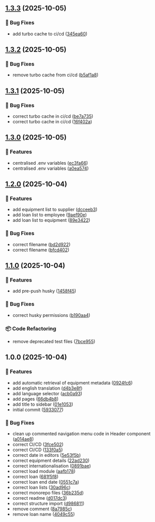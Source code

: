 ## [1.3.3](https://github.com/carlonicora/assettrack/compare/v1.3.2...v1.3.3) (2025-10-05)

### 🐛 Bug Fixes

* add turbo cache to ci/cd ([345ea60](https://github.com/carlonicora/assettrack/commit/345ea60961974e839a57845f09426c4401162e14))

## [1.3.2](https://github.com/carlonicora/assettrack/compare/v1.3.1...v1.3.2) (2025-10-05)

### 🐛 Bug Fixes

* remove turbo cache from ci/cd ([b5af1a8](https://github.com/carlonicora/assettrack/commit/b5af1a8d8ce4bdc81cae64c284d4e601cc44b11b))

## [1.3.1](https://github.com/carlonicora/assettrack/compare/v1.3.0...v1.3.1) (2025-10-05)

### 🐛 Bug Fixes

* correct turbo cache in ci/cd ([be7a735](https://github.com/carlonicora/assettrack/commit/be7a735919326daf9e55159e74305a37a68a4508))
* correct turbo cache in ci/cd ([16f402a](https://github.com/carlonicora/assettrack/commit/16f402adfb15dcd410f2d2c3b8c2c54ce54c3f2a))

## [1.3.0](https://github.com/carlonicora/assettrack/compare/v1.2.0...v1.3.0) (2025-10-05)

### 🚀 Features

* centralised .env variables ([ec3fa66](https://github.com/carlonicora/assettrack/commit/ec3fa664717937dc659b5f6feacd61e8dccb7371))
* centralised .env variables ([a0ea574](https://github.com/carlonicora/assettrack/commit/a0ea57431c7b8083ad49440f7fb8f30f0e9023b2))

## [1.2.0](https://github.com/carlonicora/assettrack/compare/v1.1.0...v1.2.0) (2025-10-04)

### 🚀 Features

* add equipment list to supplier ([dcceeb3](https://github.com/carlonicora/assettrack/commit/dcceeb309a42a8f49a4ed416c93d8cf417478fb9))
* add loan list to employee ([9aef90e](https://github.com/carlonicora/assettrack/commit/9aef90e1b4ccbb1865a6cdb7f85352e49793620a))
* add loan list to equipment ([89e3422](https://github.com/carlonicora/assettrack/commit/89e3422d583c1cc9aa04c2342ea2487d22608e0d))

### 🐛 Bug Fixes

* correct filename ([bd2d922](https://github.com/carlonicora/assettrack/commit/bd2d92276c6c1d49638d364001327904e4e6fc63))
* correct filename ([bfcd402](https://github.com/carlonicora/assettrack/commit/bfcd402def68cb821a89cddd2392ba321877a213))

## [1.1.0](https://github.com/carlonicora/assettrack/compare/v1.0.0...v1.1.0) (2025-10-04)

### 🚀 Features

* add pre-push husky ([1458f45](https://github.com/carlonicora/assettrack/commit/1458f4562849c345dbe8e0f022e39f97bbfb21cd))

### 🐛 Bug Fixes

* correct husky permissions ([b190aa4](https://github.com/carlonicora/assettrack/commit/b190aa4fd93546cb2285c933f4687ecaaed30e61))

### 📦 Code Refactoring

* remove deprecated test files ([7bce955](https://github.com/carlonicora/assettrack/commit/7bce95543a194061fca42e6195b486f52cf2cf11))

## 1.0.0 (2025-10-04)

### 🚀 Features

* add automatic retrieval of equipment metadata ([0924fc6](https://github.com/carlonicora/assettrack/commit/0924fc685225199d6d3fe32e4addfa21354098ad))
* add english translation ([d4b3e8f](https://github.com/carlonicora/assettrack/commit/d4b3e8f6fd742b3d01ce7c7c070695e4adb287ec))
* add language selector ([acb0a93](https://github.com/carlonicora/assettrack/commit/acb0a933ed17bf3ea460738e428f19b67e519c6b))
* add pages ([66db4b8](https://github.com/carlonicora/assettrack/commit/66db4b8dba44b16f0e6f3288a376fdc4adb54fa5))
* add title to sidebar ([01e1053](https://github.com/carlonicora/assettrack/commit/01e1053e41b330c88372aa78fc399243b4621197))
* initial commit ([5933077](https://github.com/carlonicora/assettrack/commit/59330771f811028a990ae8ccb7fc77c57f3e0c8d))

### 🐛 Bug Fixes

* clean up commented navigation menu code in Header component ([a014ae8](https://github.com/carlonicora/assettrack/commit/a014ae888ed5f9c742ac04d09d9d5fad060cc55a))
* correct CI/CD ([3fce502](https://github.com/carlonicora/assettrack/commit/3fce502c45ec14c912f041ef35057cd33b3f879a))
* correct CI/CD ([133f0a5](https://github.com/carlonicora/assettrack/commit/133f0a57986dbaabcfb32269ed44df05b8e20f71))
* correct date in editors ([5e53f5b](https://github.com/carlonicora/assettrack/commit/5e53f5b8d787a90caf56ba77cd6d42164563e1bf))
* correct equipment details ([22ad230](https://github.com/carlonicora/assettrack/commit/22ad230ce0a714a75c5564b73542ec24bb388edc))
* correct internationalisation ([0891bae](https://github.com/carlonicora/assettrack/commit/0891bae4ecadb8f5ee6bfba421f425c31226d0a8))
* correct load module ([aafb178](https://github.com/carlonicora/assettrack/commit/aafb17823cc9acebd399de2e86bd8a52ae329dbc))
* correct loan ([681f5f8](https://github.com/carlonicora/assettrack/commit/681f5f82c0a6f65b34cece3a275d24563f909a1d))
* correct loan end date ([0551c7a](https://github.com/carlonicora/assettrack/commit/0551c7a566767166f3970fe26b0f7e058bc9fcd2))
* correct loan lists ([30ad96c](https://github.com/carlonicora/assettrack/commit/30ad96c2b3a2a5fbf018bebf4cfd1ed54bce9d5b))
* correct monorepo files ([36b235d](https://github.com/carlonicora/assettrack/commit/36b235d314746fca4b05bdf48beaa2e0b6121b2f))
* correct readme ([d017dc3](https://github.com/carlonicora/assettrack/commit/d017dc3e2460b39939e6d0eaaca670dfca3e3f1f))
* correct structure import ([d986811](https://github.com/carlonicora/assettrack/commit/d98681175a013c9b3695690855034be20f7f098f))
* remove comment ([8a7985c](https://github.com/carlonicora/assettrack/commit/8a7985c8c427a6e1a669df4db8b4dcdf5ce4d405))
* remove loan name ([4049c55](https://github.com/carlonicora/assettrack/commit/4049c55aa07a49f2d555118cdca7331b1a19debd))
